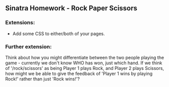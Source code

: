 ## Sinatra Homework - Rock Paper Scissors

<!-- Create a simple sinatra app to allow the user to play rock, paper, scissors in their browser.

- You should be able to go to /rock/scissors and return the string "rock wins" to the page, for example.

- You will need to write a bit of logic that compares the two hands and decides which one has won, and then use that in the route definition.

- Next, create a `models` directory for your game logic class e.g. 'Game' and put all of the logic in there - there shouldn't be any logic left in the controller! -->

### Extensions:

<!-- - Add an ERB view file for returning the result of the game, rather than just sending a string. -->

<!-- - Add a welcome page (and a route to get it) to explain the rules before the user picks their move. Add a link to this on the result view. -->

- Add some CSS to either/both of your pages.

### Further extension:

Think about how you might differentiate between the two people playing the game - currently we don't know WHO has won, just which hand. If we think of '/rock/scissors' as being Player 1 plays Rock, and Player 2 plays Scissors, how might we be able to give the feedback of 'Player 1 wins by playing Rock!' rather than just 'Rock wins!'?
